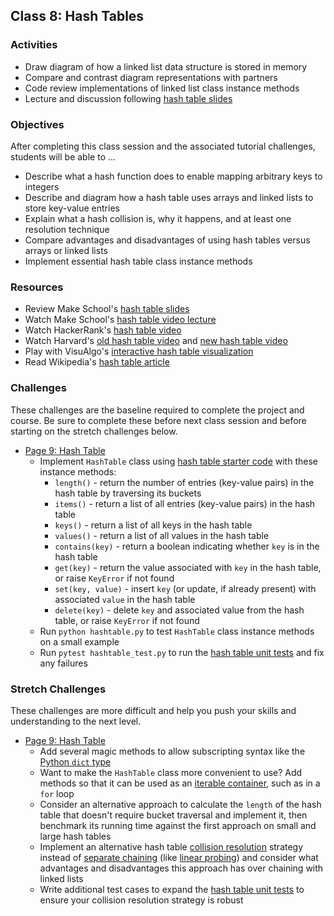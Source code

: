 ## Class 8: Hash Tables

### Activities
- Draw diagram of how a linked list data structure is stored in memory
- Compare and contrast diagram representations with partners
- Code review implementations of linked list class instance methods
- Lecture and discussion following [hash table slides]

### Objectives
After completing this class session and the associated tutorial challenges, students will be able to ...
- Describe what a hash function does to enable mapping arbitrary keys to integers
- Describe and diagram how a hash table uses arrays and linked lists to store key-value entries
- Explain what a hash collision is, why it happens, and at least one resolution technique
- Compare advantages and disadvantages of using hash tables versus arrays or linked lists
- Implement essential hash table class instance methods

### Resources
- Review Make School's [hash table slides]
- Watch Make School's [hash table video lecture]
- Watch HackerRank's [hash table video]
- Watch Harvard's [old hash table video] and [new hash table video]
- Play with VisuAlgo's [interactive hash table visualization][VisuAlgo hash table]
- Read Wikipedia's [hash table article]

### Challenges
These challenges are the baseline required to complete the project and course.
Be sure to complete these before next class session and before starting on the stretch challenges below.
- [Page 9: Hash Table]
    - Implement `HashTable` class using [hash table starter code] with these instance methods:
        - `length()` - return the number of entries (key-value pairs) in the hash table by traversing its buckets
        - `items()` - return a list of all entries (key-value pairs) in the hash table
        - `keys()` - return a list of all keys in the hash table
        - `values()` - return a list of all values in the hash table
        - `contains(key)` - return a boolean indicating whether `key` is in the hash table
        - `get(key)` - return the value associated with `key` in the hash table, or raise `KeyError` if not found
        - `set(key, value)` - insert `key` (or update, if already present) with associated `value` in the hash table
        - `delete(key)` - delete `key` and associated value from the hash table, or raise `KeyError` if not found
    - Run `python hashtable.py` to test `HashTable` class instance methods on a small example
    - Run `pytest hashtable_test.py` to run the [hash table unit tests] and fix any failures

### Stretch Challenges
These challenges are more difficult and help you push your skills and understanding to the next level.
- [Page 9: Hash Table]
    - Add several magic methods to allow subscripting syntax like the [Python `dict` type]
    - Want to make the `HashTable` class more convenient to use? Add methods so that it can be used as an [iterable container], such as in a `for` loop
    - Consider an alternative approach to calculate the `length` of the hash table that doesn't require bucket traversal and implement it, then benchmark its running time against the first approach on small and large hash tables
    - Implement an alternative hash table [collision resolution] strategy instead of [separate chaining] (like [linear probing]) and consider what advantages and disadvantages this approach has over chaining with linked lists
    - Write additional test cases to expand the [hash table unit tests] to ensure your collision resolution strategy is robust


[hash table slides]: ../Slides/HashTables.pdf
[hash table video lecture]: https://www.youtube.com/watch?v=nLWXJ6IDKmQ
[hash table video]: https://www.youtube.com/watch?v=shs0KM3wKv8
[old hash table video]: https://www.youtube.com/watch?v=h2d9b_nEzoA
[new hash table video]: https://www.youtube.com/watch?v=tjtFkT97Xmc
[VisuAlgo hash table]: https://visualgo.net/hashtable

[hash table article]: https://en.wikipedia.org/wiki/Hash_table
[collision resolution]: https://en.wikipedia.org/wiki/Hash_table#Collision_resolution
[separate chaining]: https://en.wikipedia.org/wiki/Hash_table#Separate_chaining
[linear probing]: https://en.wikipedia.org/wiki/Linear_probing

[iterable container]: https://docs.python.org/3/library/stdtypes.html#typeiter
[Python `dict` type]: https://docs.python.org/3/library/stdtypes.html#dict

[Page 9: Hash Table]: https://www.makeschool.com/academy/tutorial/tweet-generator-data-structures-probability-with-python/hash-table

[hash table starter code]: ../Code/hashtable.py
[hash table unit tests]: ../Code/hashtable_test.py
